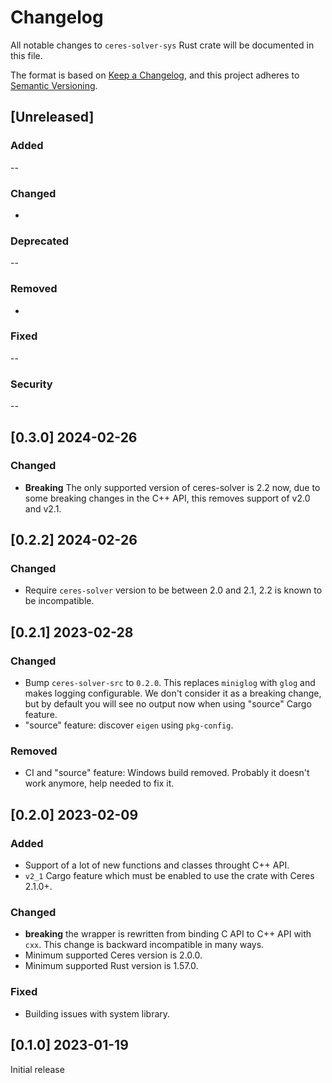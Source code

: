 # Changelog

All notable changes to `ceres-solver-sys` Rust crate will be documented in this file.

The format is based on [Keep a Changelog](https://keepachangelog.com/en/1.0.0/),
and this project adheres to [Semantic Versioning](https://semver.org/spec/v2.0.0.html).

## [Unreleased]

### Added

--

### Changed

-

### Deprecated

--

### Removed

-

### Fixed

--

### Security

--

## [0.3.0] 2024-02-26

### Changed

- **Breaking** The only supported version of ceres-solver is 2.2 now, due to some breaking changes in the C++ API, this removes support of v2.0 and v2.1.

## [0.2.2] 2024-02-26

### Changed

- Require `ceres-solver` version to be between 2.0 and 2.1, 2.2 is known to be incompatible.

## [0.2.1] 2023-02-28

### Changed

- Bump `ceres-solver-src` to `0.2.0`. This replaces `miniglog` with `glog` and makes logging configurable. We don't consider it as a breaking change, but by default you will see no output now when using "source" Cargo feature.
- "source" feature: discover `eigen` using `pkg-config`.

### Removed

- CI and "source" feature: Windows build removed. Probably it doesn't work anymore, help needed to fix it.

## [0.2.0] 2023-02-09

### Added

- Support of a lot of new functions and classes throught C++ API.
- `v2_1` Cargo feature which must be enabled to use the crate with Ceres 2.1.0+.

### Changed

-  **breaking** the wrapper is rewritten from binding C API to C++ API with `cxx`. This change is backward incompatible in many ways.
- Minimum supported Ceres version is 2.0.0.
- Minimum supported Rust version is 1.57.0.

### Fixed

- Building issues with system library.

## [0.1.0] 2023-01-19

Initial release
